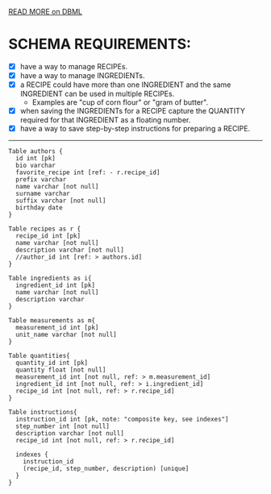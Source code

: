 [READ MORE on DBML](http://www.dbml-lang.org/docs/#index-definition-new)

# SCHEMA REQUIREMENTS:
- [x] have a way to manage RECIPEs.
- [x] have a way to manage INGREDIENTs.
- [x] a RECIPE could have more than one INGREDIENT and the same INGREDIENT can be used in multiple RECIPEs.
  - Examples are "cup of corn flour" or "gram of butter".
- [x] when saving the INGREDIENTs for a RECIPE capture the QUANTITY required for that INGREDIENT as a floating number.
- [x] have a way to save step-by-step instructions for preparing a RECIPE.

---

```
Table authors {
  id int [pk]
  bio varchar
  favorite_recipe int [ref: - r.recipe_id]
  prefix varchar
  name varchar [not null]
  surname varchar
  suffix varchar [not null]
  birthday date
}

Table recipes as r {
  recipe_id int [pk]
  name varchar [not null]
  description varchar [not null]
  //author_id int [ref: > authors.id]
}

Table ingredients as i{
  ingredient_id int [pk]
  name varchar [not null]
  description varchar
}

Table measurements as m{
  measurement_id int [pk]
  unit_name varchar [not null]
}

Table quantities{
  quantity_id int [pk]
  quantity float [not null]
  measurement_id int [not null, ref: > m.measurement_id]
  ingredient_id int [not null, ref: > i.ingredient_id]
  recipe_id int [not null, ref: > r.recipe_id]
}

Table instructions{
  instruction_id int [pk, note: "composite key, see indexes"]
  step_number int [not null]
  description varchar [not null]
  recipe_id int [not null, ref: > r.recipe_id]
  
  indexes {
    instruction_id
    (recipe_id, step_number, description) [unique]
  }
}
```